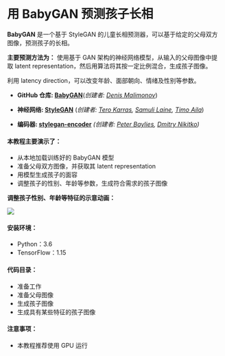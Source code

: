 # 用 BabyGAN 预测孩子长相


**BabyGAN** 是一个基于 StyleGAN 的儿童长相预测器，可以基于给定的父母双方图像，预测孩子的长相。  

**主要预测方法为：** 使用基于 GAN 架构的神经网络模型，从输入的父母图像中提取 latent representation，然后用算法将其按一定比例混合，生成孩子图像。  

利用 latency direction，可以改变年龄、面部朝向、情绪及性别等参数。  

- **GitHub 仓库: [BabyGAN](https://github.com/tg-bomze/BabyGAN)**(*创建者: [Denis Malimonov](https://github.com/tg-bomze)*)  

- **神经网络: [StyleGAN](https://github.com/NVlabs/stylegan)** (*创建者: [Tero Karras](https://research.nvidia.com/person/tero-karras), [Samuli Laine](https://research.nvidia.com/person/samuli-laine), [Timo Aila](https://research.nvidia.com/person/timo-aila)*)

- **编码器: [stylegan-encoder](https://github.com/pbaylies/stylegan-encoder)** *(创建者: [Peter Baylies](https://github.com/pbaylies), [Dmitry Nikitko](https://github.com/Puzer))*  

#### 本教程主要演示了：

- 从本地加载训练好的 BabyGAN 模型
- 准备父母双方图像，并获取其 latent representation
- 用模型生成孩子的面容
- 调整孩子的性别、年龄等参数，生成符合需求的孩子图像

**调整孩子性别、年龄等特征的示意动画：**

![](https://rsrc.hyper.ai/2021/05/gc73i8wb.gif)

#### 安装环境：
- Python：3.6
- TensorFlow：1.15

#### 代码目录：
- 准备工作
- 准备父母图像
- 生成孩子图像
- 生成具有某些特征的孩子图像

#### 注意事项：
- 本教程推荐使用 GPU 运行
